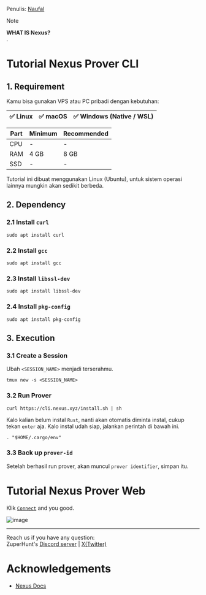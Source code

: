 Penulis: [Naufal](https://x.com/0xfal)

> [!NOTE]
> **WHAT IS Nexus?**\
> .

# Tutorial Nexus Prover CLI

## 1. Requirement

Kamu bisa gunakan VPS atau PC pribadi dengan kebutuhan:

| ✅ Linux | ✅ macOS | ✅ Windows (Native / WSL) |
| ------------- | ------------- | ------------- |

| Part | Minimum | Recommended |
| ------------- | ------------- | ------------- |
| CPU | - | - |
| RAM | 4 GB | 8 GB |
| SSD | - | - |

Tutorial ini dibuat menggunakan Linux (Ubuntu), untuk sistem operasi lainnya mungkin akan sedikit berbeda.

## 2. Dependency

### 2.1 Install `curl`

```
sudo apt install curl
```

### 2.2 Install `gcc`

```
sudo apt install gcc
```

### 2.3 Install `libssl-dev`

```
sudo apt install libssl-dev
```

### 2.4 Install `pkg-config`

```
sudo apt install pkg-config
```

## 3. Execution

### 3.1 Create a Session

Ubah `<SESSION_NAME>` menjadi terserahmu.

```
tmux new -s <SESSION_NAME>
```

### 3.2 Run Prover

```
curl https://cli.nexus.xyz/install.sh | sh
```

Kalo kalian belum instal `Rust`, nanti akan otomatis diminta instal, cukup tekan `enter` aja. Kalo instal udah siap, jalankan perintah di bawah ini.

```
. "$HOME/.cargo/env"
```

### 3.3 Back up `prover-id`

Setelah berhasil run prover, akan muncul `prover identifier`, simpan itu.

# Tutorial Nexus Prover Web

Klik [`Connect`](https://beta.nexus.xyz) and you good.

![image](https://github.com/user-attachments/assets/de1810ee-b7ff-4345-84e0-8b221b1245f3)

---

Reach us if you have any question:\
ZuperHunt's [Discord server](https://discord.gg/ZuperHunt) | [X(Twitter)](https://twitter.com/ZuperHunt)

# Acknowledgements

* [Nexus Docs](https://github.com/nexus-xyz/network-api/blob/main/clients/cli/README.md)
